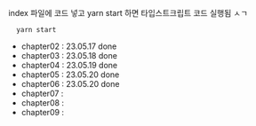 index 파일에 코드 넣고
yarn start 하면 타입스트크립트 코드 실행됨 ㅅㄱ


```shell
  yarn start
```

- chapter02 : 23.05.17 done
- chapter03 : 23.05.18 done
- chapter04 : 23.05.19 done
- chapter05 : 23.05.20 done
- chapter06 : 23.05.20 done
- chapter07 :
- chapter08 :
- chapter09 :
